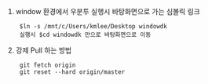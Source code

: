 1. window 환경에서 우분투 실행시 바탕화면으로 가는 심볼릭 링크

        $ln -s /mnt/c/Users/kmlee/Desktop windowdk
        실행시 $cd windowdk 만으로 바탕화면으로 이동


2. 강제 Pull 하는 방법

        git fetch origin
        git reset --hard origin/master

